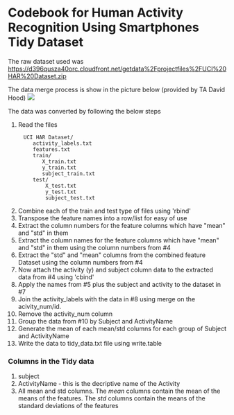 Codebook for Human Activity Recognition Using Smartphones Tidy Dataset
===========
The raw dataset used was
https://d396qusza40orc.cloudfront.net/getdata%2Fprojectfiles%2FUCI%20HAR%20Dataset.zip 

The data merge process is show in the picture below (provided by TA David Hood)
![](https://coursera-forum-screenshots.s3.amazonaws.com/ab/a2776024af11e4a69d5576f8bc8459/Slide2.png?raw=true)

The data was converted by following the below steps
1. Read the files 
```
     UCI HAR Dataset/
        activity_labels.txt
        features.txt
        train/
           X_train.txt
           y_train.txt
           subject_train.txt
    	test/
    		X_test.txt
    		y_test.txt
    		subject_test.txt
```
2. Combine each of the train and test type of files using 'rbind'
3. Transpose the feature names into a row/list for easy of use
4. Extract the column numbers for the feature columns which have "mean" and "std" in them
5. Extract the column names for the feature columns which have "mean" and "std" in them using the column numbers from #4
6. Extract the "std" and "mean" columns from the combined feature Dataset using the column numbers from #4
7. Now attach the activity (y) and subject column data to the extracted data from #4 using 'cbind'
8. Apply the names from #5 plus the subject and activity to the dataset in #7
9. Join the activity_labels with the data in #8 using merge on the acivity_num/id.
10. Remove the activity_num column
11. Group the data from #10 by Subject and ActivityName
12. Generate the mean of each mean/std columns for each group of Subject and ActivityName
13. Write the data to tidy_data.txt file using write.table


### Columns in the Tidy data

1. subject
2. ActivityName - this is the decriptive name of the Activity
3. All mean and std columns.  The *mean* columns contain the mean of the means of the features.  The *std* columns contain the means of the standard deviations of the features


